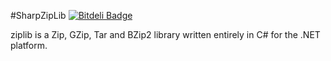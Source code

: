#SharpZipLib [![Bitdeli Badge](https://d2weczhvl823v0.cloudfront.net/Schumix/sharpziplib/trend.png)](https://bitdeli.com/free "Bitdeli Badge")

ziplib is a Zip, GZip, Tar and BZip2 library written entirely in C# for the .NET platform.
